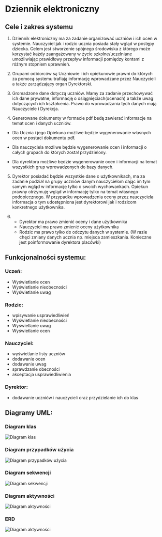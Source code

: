 # Dziennik elektroniczny
## Cele i zakres systemu

 
1. Dziennik elektroniczny ma za zadanie organizować uczniów i ich ocen w systemie. Nauczyciel jak i rodzic ucznia posiada stały wgląd w postępy dziecka.  Celem jest stworzenie spójnego środowiska z którego może korzystać każdy zaangażowany w życie szkolne/uczelniane umożliwiając prawidłowy przepływ informacji pomiędzy kontami z różnym stopniem uprawnień. 
 

2. Grupami odbiorców są Uczniowie i ich opiekunowie prawni do których za pomocą systemu trafiają informację wprowadzane przez Nauczycieli a także zarządzający organ Dyrektorski.

3. Gromadzone dane dotyczą uczniów. Mamy za zadanie przechowywać ich dane prywatne, informację o osiągnięciach(ocenach) a także uwag dotyczących ich kształcenia. Prawo do wprowadzania tych danych mają Nauczyciele i Dyrekcja. 

4. Generowane dokumenty w formacie pdf bedą zawierać informacje na temat ocen i danych uczniów.

- Dla Ucznia i jego Opiekuna możliwe będzie wygenerowanie własnych ocen w postaci dokumentu pdf. 

- Dla nauczyciela możliwe będzie wygenerowanie ocen i informacji o całych grupach do których został przydzielony.

- Dla dyrektora możliwe będzie wygenerowanie ocen i informacji na temat wszystkich grup wprowadzonych do bazy danych.

5. Dyrektor posiadać będzie wszystkie dane o użytkownikach, ma za zadanie podział na grupy uczniów danym nauczycielom dając im tym samym wgląd w informację tylko o swoich wychowankach. Opiekun prawny otrzymuję wgląd w informację tylko na temat własnego podopiecznego. W przypadku wprowadzenia oceny  przez nauczyciela informacja o tym udostępniona jest dyrektorowi jak i rodzicom konkretnego użytkownika.

6. - Dyrektor ma prawo zmienić oceny i dane użytkownika
   - Nauczyciel ma prawo zmienić oceny użytkownika
   - Rodzic ma prawo tylko do odczytu danych w systemie. (W razie chęci zmiany danych ucznia np. miejsca zamieszkania. Konieczne jest poinformowanie dyrektora placówki)

	
## Funkcjonalności systemu:

### Uczeń:
- Wyświetlanie ocen
- Wyświetlanie nieobecności
- Wyświetlanie uwag

### Rodzic:
- wpisywanie usprawiedliwień
- Wyświetlanie nieobecności
- Wyświetlanie uwag
- Wyświetlanie ocen

### Nauczyciel:
- wyświetlanie listy uczniów
- dodawanie ocen
- dodawanie uwag
- sprawdzanie obecności
- akceptacja usprawiedliwienia

### Dyrektor:
- dodawanie uczniów i nauczycieli oraz przydzielanie ich do klas

## Diagramy UML:
### Diagram klas
![Diagram klas](https://i.ibb.co/t3RbxST/Diagram-Class.png)
### Diagram przypadków użycia
![Diagram przypadków użycia](https://i.ibb.co/9qGjqST/Diagram-Use-Case.png)
### Diagram sekwencji
![Diagram sekwencji](https://i.ibb.co/kDcHR0y/Diagram-Sequence.png)
### Diagram aktywności
![Diagram aktywności](https://i.ibb.co/xH2jT7M/Diagram-State.png)
### ERD
![Diagram aktywności](https://i.ibb.co/LRbSf2v/Diagram-ERD.png)
